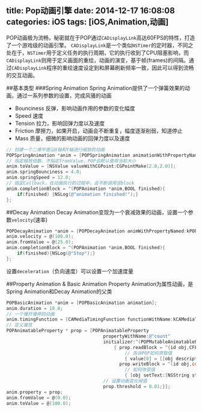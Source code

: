 title: Pop动画引擎
date: 2014-12-17 16:08:08
categories: iOS
tags: [iOS,Animation,动画]
---
POP动画极为流畅，秘密就在于POP通过`CADisplayLink`高达60FPS的特性，打造了一个游戏级的动画引擎。
`CADisplayLink`是一个类似`NSTimer`的定时器，不同之处在于，`NSTimer`用于定义任务的执行周期，它的执行收到了CPU阻塞影响，而`CADisplayLink`则用于定义画面的重绘，动画的演变，基于帧(frames)的间隔。通过`CADisplayLink`程序的重绘速度设定到和屏幕刷新频率一致，因此可以得到流畅的交互动画。

##基本类型
###Spring Animation
Spring Animation提供了一个弹簧效果的动画，通过一系列参数的设置，完成风骚的动画
- Bounciness 反弹，影响动画作用的参数的变化幅度
- Speed 速度
- Tension 拉力，影响回弹力度以及速度
- Friction 摩擦力，如果开启，动画会不断重复，幅度逐渐削弱，知道停止
- Mass 质量，细微的影响动画的回弹力度以及速度

```objective-c
// 创建一个二维平面沿X轴和Y轴进行缩放的动画
POPSpringAnimation *anim = [POPSpringAnimation animationWithPropertyNamed:kPOPLayerScaleXY];
// 指定缩放倍数，不指定fromValue，POP会默认使用当前大小
anim.toValue = [NSValue valueWithCGPoint:CGPointMake(2.0,2.0)];
anim.springBounciness = 4.0;
anim.springSpeed = 12.0;
// 指定Callback，在动画执行的过程中，会不断调用该block
anim.completionBlock = ^(POPAnimation *anim,BOOL finished){
	if(finished) {NSLog(@"animation finished!");}
};
```

##Decay Animation
Decay Animation变现为一个衰减效果的动画，设置一个参数`velocity`(速率)
```objective-c
POPDecayAnimation *anim = [POPDecayAnimation animWithPropertyNamed:kPOPLayerPositionX];
anim.velocity = @(100.0);
anim.fromValue = @(25.0);
anim.completionBlock = ^(POPAnimation *anim,BOOL finished){
	if(finished){NSLog(@"Stop");}	
};
```
设置`deceleration`（负向速度）可以设置一个加速度量

##Property Animation & Basic Animation
Property Animation为属性动画，是Spring Animation和Decay Animation的父类
```objective-c
POPBasicAnimation *anim = [POPBasicAnimation animation];
anim.duration = 10.0;
// 一个慢开慢停的动画
anim.timingFunction = [CAMediaTimingFunction functionWithName:kCAMediaTimingFunctionEaseInEaseOut];
// 定义属性
POPAnimatableProperty * prop = [POPAnimatableProperty 
									propertyWithName:@"count" 
									initializer:^(POPMutableAnimatableProperty *prop)
										{ prop.readBlock = ^{id obj,CFFloat values[])
											// 告诉POP如何获取值
											{ value[0] = [[obj description] floatValue];};
										  prop.writeBlock = ^(id obj,const CFFloat values[])
										  	// 如何改变值
										  	{ [obj setText:[NSString stringWithFormat:@"%.2f",values[0]]];};
									// 设置动画变化阀值
									prop.threshold = 0.01;}];
anim.property = prop;
anim.fromValue = @(0.0);
anim.toValue = @(100.0);
```

